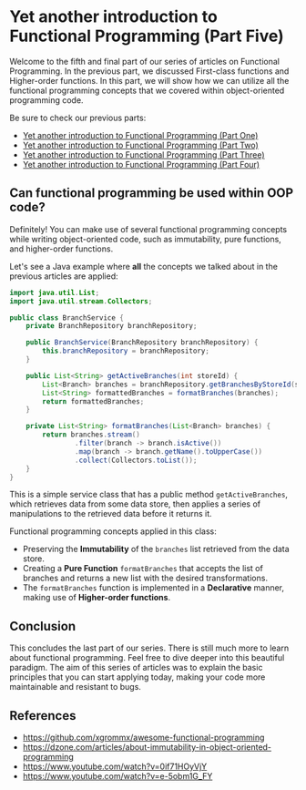 # Yet another introduction to Functional Programming (Part Five)

Welcome to the fifth and final part of our series of articles on Functional Programming. In the previous part, we discussed First-class functions and Higher-order functions. In this part, we will show how we can utilize all the functional programming concepts that we covered within object-oriented programming code.

Be sure to check our previous parts:

- [Yet another introduction to Functional Programming (Part One)](https://github.com/MarkAdell/functional_programming_article/blob/main/series/part_1.md)
- [Yet another introduction to Functional Programming (Part Two)](https://github.com/MarkAdell/functional_programming_article/blob/main/series/part_2.md)
- [Yet another introduction to Functional Programming (Part Three)](https://github.com/MarkAdell/functional_programming_article/blob/main/series/part_3.md)
- [Yet another introduction to Functional Programming (Part Four)](https://github.com/MarkAdell/functional_programming_article/blob/main/series/part_4.md)

## Can functional programming be used within OOP code?

Definitely! You can make use of several functional programming concepts while writing object-oriented code, such as immutability, pure functions, and higher-order functions.

Let's see a Java example where **all** the concepts we talked about in the previous articles are applied:

```java
import java.util.List;
import java.util.stream.Collectors;

public class BranchService {
    private BranchRepository branchRepository;

    public BranchService(BranchRepository branchRepository) {
        this.branchRepository = branchRepository;
    }

    public List<String> getActiveBranches(int storeId) {
        List<Branch> branches = branchRepository.getBranchesByStoreId(storeId);
        List<String> formattedBranches = formatBranches(branches);
        return formattedBranches;
    }

    private List<String> formatBranches(List<Branch> branches) {
        return branches.stream()
                .filter(branch -> branch.isActive())
                .map(branch -> branch.getName().toUpperCase())
                .collect(Collectors.toList());
    }
}
```

This is a simple service class that has a public method `getActiveBranches`, which retrieves data from some data store, then applies a series of manipulations to the retrieved data before it returns it.

Functional programming concepts applied in this class:
- Preserving the **Immutability** of the `branches` list retrieved from the data store.
- Creating a **Pure Function** `formatBranches` that accepts the list of branches and returns a new list with the desired transformations.
- The `formatBranches` function is implemented in a **Declarative** manner, making use of **Higher-order functions**.

## Conclusion

This concludes the last part of our series. There is still much more to learn about functional programming. Feel free to dive deeper into this beautiful paradigm. The aim of this series of articles was to explain the basic principles that you can start applying today, making your code more maintainable and resistant to bugs.

## References

- https://github.com/xgrommx/awesome-functional-programming
- https://dzone.com/articles/about-immutability-in-object-oriented-programming
- https://www.youtube.com/watch?v=0if71HOyVjY
- https://www.youtube.com/watch?v=e-5obm1G_FY